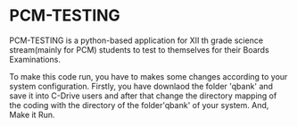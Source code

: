 # PCM-TESTING
PCM-TESTING is a python-based application for XII th grade science stream(mainly for PCM) students to test to themselves for their Boards Examinations.

To make this code run, you have to makes some changes according to your system configuration. Firstly, you have downlaod the folder 'qbank' and save it into C-Drive users and after that change the directory mapping of the coding with the directory of the folder'qbank' of your system. And, Make it Run. 
